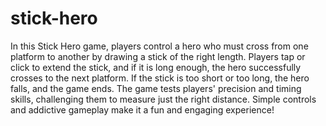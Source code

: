 # stick-hero
In this Stick Hero game, players control a hero who must cross from one platform to another by drawing a stick of the right length. Players tap or click to extend the stick, and if it is long enough, the hero successfully crosses to the next platform. If the stick is too short or too long, the hero falls, and the game ends. The game tests players' precision and timing skills, challenging them to measure just the right distance. Simple controls and addictive gameplay make it a fun and engaging experience!
